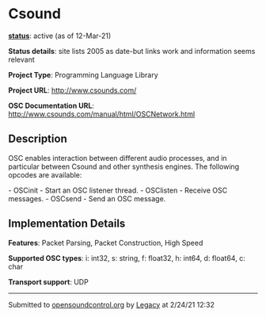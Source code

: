 # Csound

**[status](../implementation-status.html)**: active (as of 12-Mar-21)

**Status details**: 
site lists 2005 as date-but links work and information seems relevant

**Project Type**: Programming Language Library

**Project URL**: <http://www.csounds.com/>

**OSC Documentation URL**: <http://www.csounds.com/manual/html/OSCNetwork.html>

## Description

OSC enables interaction between different audio processes, and in particular between Csound and other synthesis engines. The following opcodes are available: <p> - OSCinit - Start an OSC listener thread. - OSClisten - Receive OSC messages. - OSCsend - Send an OSC message.

## Implementation Details

**Features**: Packet Parsing, Packet Construction, High Speed

**Supported OSC types**: i: int32, s: string, f: float32, h: int64, d: float64, c: char

**Transport support**: UDP

---
Submitted to [opensoundcontrol.org](https://opensoundcontrol.org) by [Legacy](legacy-site.html) at 2/24/21 12:32
